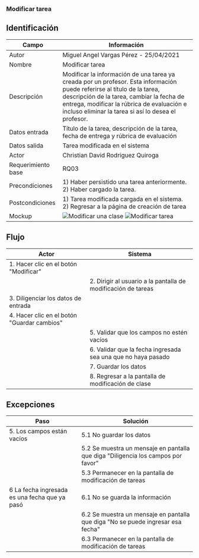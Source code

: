 ### Modificar tarea
## Identificación 

| Campo | Información |
|-------|-------|
| Autor | Miguel Angel Vargas Pérez - 25/04/2021 |
| Nombre | Modificar tarea |
| Descripción | Modificar la información de una tarea ya creada por un profesor. Esta información puede referirse al título de la tarea, descripción de la tarea, cambiar la fecha de entrega, modificar la rúbrica de evaluación e incluso eliminar la tarea si así lo desea el profesor.|
| Datos entrada | Título de la tarea, descripción de la tarea, fecha de entrega y rúbrica de evaluación |
| Datos salida | Tarea modificada en el sistema |
| Actor | Christian David Rodríguez Quiroga |
| Requerimiento base | RQ03 |
| Precondiciones | 1) Haber persistido una tarea anteriormente. 2) Haber cargado la tarea. |
| Postcondiciones | 1) Tarea modificada cargada en el sistema. 2) Regresar a la página de creación de tarea |
| Mockup | ![Modificar una clase](https://user-images.githubusercontent.com/79241017/117559552-ed960600-b04b-11eb-883e-37cb1d099fa4.png) ![Modificar tarea](https://user-images.githubusercontent.com/79241017/116023507-d8fc4b80-a611-11eb-970c-afc4e7b51480.png)  |

## Flujo
| Actor | Sistema |
|-------|-------|
| 1. Hacer clic en el botón "Modificar" |  |
|  | 2. Dirigir al usuario a la pantalla de modificación de tareas |
| 3. Diligenciar los datos de entrada |  |
| 4. Hacer clic en el botón "Guardar cambios" |  |
|  | 5. Validar que los campos no estén vacíos  |
|  | 6. Validar que la fecha ingresada sea una que no haya pasado |
|  | 7. Guardar los datos |
|  | 8. Regresar a la pantalla de modificación de clase |


## Excepciones
| Paso | Solución |
|-------|-------|
| 5. Los campos están vacíos | 5.1 No guardar los datos |
|  | 5.2 Se muestra un mensaje en pantalla que diga "Diligencia los campos por favor" |
|  | 5.3 Permanecer en la pantalla de modificación de tareas |
| 6 La fecha ingresada es una fecha que ya pasó | 6.1 No se guarda la información |
|  | 6.2 Se muestra un mensaje en pantalla que diga "No se puede ingresar esa fecha" |
|  | 6.3 Permanecer en la pantalla de modificación de tareas |